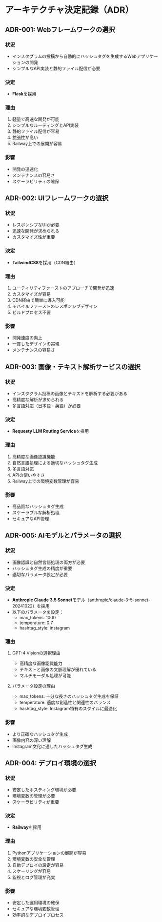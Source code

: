 # アーキテクチャ決定記録（ADR）

## ADR-001: Webフレームワークの選択

### 状況
- インスタグラムの投稿から自動的にハッシュタグを生成するWebアプリケーションの開発
- シンプルなAPI実装と静的ファイル配信が必要

### 決定
- **Flask**を採用

### 理由
1. 軽量で高速な開発が可能
2. シンプルなルーティングとAPI実装
3. 静的ファイル配信が容易
4. 拡張性が高い
5. Railway上での展開が容易

### 影響
- 開発の迅速化
- メンテナンスの容易さ
- スケーラビリティの確保

## ADR-002: UIフレームワークの選択

### 状況
- レスポンシブなUIが必要
- 迅速な開発が求められる
- カスタマイズ性が重要

### 決定
- **TailwindCSS**を採用（CDN経由）

### 理由
1. ユーティリティファーストのアプローチで開発が迅速
2. カスタマイズが容易
3. CDN経由で簡単に導入可能
4. モバイルファーストのレスポンシブデザイン
5. ビルドプロセス不要

### 影響
- 開発速度の向上
- 一貫したデザインの実現
- メンテナンスの容易さ

## ADR-003: 画像・テキスト解析サービスの選択

### 状況
- インスタグラム投稿の画像とテキストを解析する必要がある
- 高精度な解析が求められる
- 多言語対応（日本語・英語）が必要

### 決定
- **Requesty LLM Routing Service**を採用

### 理由
1. 高精度な画像認識機能
2. 自然言語処理による適切なハッシュタグ生成
3. 多言語対応
4. APIの使いやすさ
5. Railway上での環境変数管理が容易

### 影響
- 高品質なハッシュタグ生成
- スケーラブルな解析処理
- セキュアなAPI管理

## ADR-005: AIモデルとパラメータの選択

### 状況
- 画像認識と自然言語処理の両方が必要
- ハッシュタグ生成の精度が重要
- 適切なパラメータ設定が必要

### 決定
- **Anthropic Claude 3.5 Sonnet**モデル（anthropic/claude-3-5-sonnet-20241022）を採用
- 以下のパラメータを設定：
  * max_tokens: 1000
  * temperature: 0.7
  * hashtag_style: instagram

### 理由
1. GPT-4 Visionの選択理由
   - 高精度な画像認識能力
   - テキストと画像の文脈理解が優れている
   - マルチモーダル処理が可能

2. パラメータ設定の理由
   - max_tokens: 十分な長さのハッシュタグ生成を保証
   - temperature: 適度な創造性と関連性のバランス
   - hashtag_style: Instagram特有のスタイルに最適化

### 影響
- より正確なハッシュタグ生成
- 画像内容の深い理解
- Instagram文化に適したハッシュタグ生成

## ADR-004: デプロイ環境の選択

### 状況
- 安定したホスティング環境が必要
- 環境変数の管理が必要
- スケーラビリティが重要

### 決定
- **Railway**を採用

### 理由
1. Pythonアプリケーションの展開が容易
2. 環境変数の安全な管理
3. 自動デプロイの設定が容易
4. スケーリングが容易
5. 監視とログ管理が充実

### 影響
- 安定した運用環境の確保
- セキュアな環境変数管理
- 効率的なデプロイプロセス